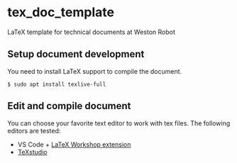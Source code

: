 # tex_doc_template

LaTeX template for technical documents at Weston Robot

## Setup document development

You need to install LaTeX support to compile the document.

```
$ sudo apt install texlive-full
```

## Edit and compile document

You can choose your favorite text editor to work with tex files. The following editors are tested:

* VS Code + [LaTeX Workshop extension](https://marketplace.visualstudio.com/items?itemName=James-Yu.latex-workshop)
* [TeXstudio](https://www.texstudio.org/)

